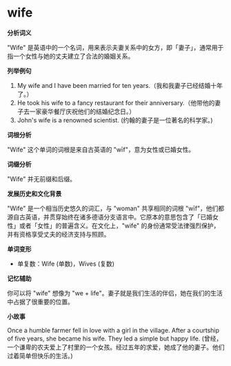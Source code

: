 # wife

**分析词义**

  

"Wife" 是英语中的一个名词，用来表示夫妻关系中的女方，即「妻子」，通常用于指一个女性与她的丈夫建立了合法的婚姻关系。

  

**列举例句**

  

1.  My wife and I have been married for ten years.（我和我妻子已经结婚十年了。）
2.  He took his wife to a fancy restaurant for their anniversary.（他带他的妻子去一家豪华餐厅庆祝他们的结婚纪念日。）
3.  John's wife is a renowned scientist. (约翰的妻子是一位著名的科学家。)

  

**词根分析**

  

"Wife" 这个单词的词根是来自古英语的 "wīf"，意为女性或已婚女性。

  

**词缀分析**

  

"Wife" 并无前缀和后缀。

  

**发展历史和文化背景**

  

"Wife" 是一个相当历史悠久的词汇，与 "woman" 共享相同的词根 "wīf"，他们都源自古英语，并贯穿始终在诸多德语分支语言中。它原本的意思包含了「已婚女性」或者「女性」的普遍含义。在文化上，"wife" 的身份通常受法律强烈保护，并有资格享受丈夫的经济支持与照顾。

  

**单词变形**

  

*   单复数：Wife (单数)，Wives (复数)

  

**记忆辅助**

  

你可以将 "wife" 想像为 "we + life"。妻子就是我们生活的伴侣，她在我们的生活中占据了很重要的位置。

  

**小故事**

  

Once a humble farmer fell in love with a girl in the village. After a courtship of five years, she became his wife. They led a simple but happy life. (曾经，一个谦卑的农夫爱上了村里的一个女孩。经过五年的求爱，她成了他的妻子。他们过着简单但快乐的生活。)

